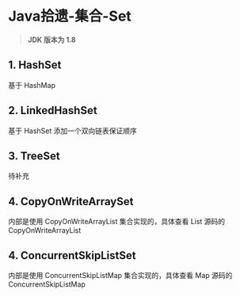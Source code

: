 # Java拾遗-集合-Set

> **JDK 版本为 1.8**

## 1. HashSet

基于 HashMap

## 2. LinkedHashSet

基于 HashSet 添加一个双向链表保证顺序

## 3. TreeSet

待补充

## 4. CopyOnWriteArraySet

内部是使用 CopyOnWriteArrayList 集合实现的，具体查看 List 源码的 CopyOnWriteArrayList

## 4. ConcurrentSkipListSet

内部是使用 ConcurrentSkipListMap 集合实现的，具体查看 Map 源码的 ConcurrentSkipListMap